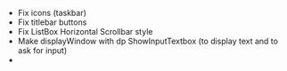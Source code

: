 * Fix icons (taskbar)
* Fix titlebar buttons
* Fix ListBox Horizontal Scrollbar style
* Make displayWindow with dp ShowInputTextbox (to display text and to ask for input)
* 